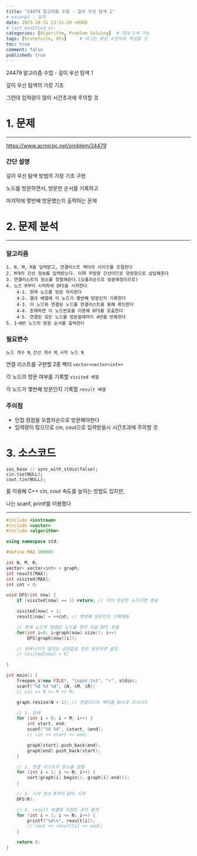 ```yaml
---
title: "24479 알고리즘 수업 - 깊이 우선 탐색 1"
# excerpt : 요약
date: 2023-10-31 23:52:29 +0900
# last_modified_at: 
categories: [Algorithm, Problem Solving]  # 최대 2개 가능
tags: [bruteforce, dfs]     # 태그는 항상 소문자로 작성할 것
toc: true
comment: false
published: true
---
```


24479 알고리즘 수업 - 깊이 우선 탐색 1

깊이 우선 탐색의 가장 기초 

그런데 입력량이 많아 시간초과에 주의할 것

# 1. 문제
---

https://www.acmicpc.net/problem/24479

### 간단 설명
깊이 우선 탐색 방법의 가장 기초 구현

노드를 방문하면서, 방문한 순서를 기록하고 

마지막에 몇번째 방문했는지 출력하는 문제

# 2. 문제 분석
---
### 알고리즘
```
1. N, M, R을 입력받고, 연결리스트 백터의 사이즈를 조절한다
2. M개의 간선 정보를 입력받는다. 이때 무방향 간선이므로 양방향으로 삽입해준다
3. 연결리스트의 원소를 정렬해준다.(오름차순으로 방문예정이므로)
4. 노드 R부터 시작하여 DFS을 시작한다
    4-1. 현재 노드를 방문 처리한다
    4-2. 결과 배열에 이 노드가 몇번째 방문인지 기록한다
    4-3. 이 노드와 연결된 노드를 연결리스트를 통해 확인한다
    4-4. 존재하면 이 노드번호를 이용해 DFS를 호출한다 
    4-5. 연결된 모든 노드를 방문할때까지 4번을 반복한다
5. 1~N번 노드의 방문 순서를 출력한다
```
### 필요변수
`노드 개수 N`, `간선 개수 M`, `시작 노드 N`

연결 리스트를 구현할 2중 벡터 `vector<vector<int>>`

각 노드의 방문 여부를 기록할 `visited 배열`

각 노드가 몇번째 방문인지 기록할 `result 배열`


### 주의점
- 인접 정점을 오름차순으로 방문해야한다
- 입력량이 많으므로 cin, cout으로 입력받을시 시간초과에 주의할 것

# 3. 소스코드

```
ios_base :: sync_with_stdio(false);
cin.tie(NULL);
cout.tie(NULL);
```
를 이용해 C++ cin, cout 속도를 높이는 방법도 있지만, 

나는 scanf, printf를 이용했다

---
```cpp
#include <iostream>
#include <vector>
#include <algorithm>

using namespace std;

#define MAX 100005

int N, M, R;
vector< vector<int> > graph;
int result[MAX];
int visited[MAX];
int cnt = 0;

void DFS(int now) {
	if (visited[now] == 1) return; // 이미 방문한 노드라면 종료

	visited[now] = 1;
	result[now] = ++cnt; // 몇번째 방문인지 기록해둠

	// 현재 노드와 연결된 노드를 찾아 다음 DFS 호출
	for(int i=0; i<graph[now].size(); i++)
		DFS(graph[now][i]);

	// 원복시키지 않아도 상관없음 한번 방문하면 끝임. 
	// visited[now] = 0;

}

int main() {
	freopen_s(new FILE*, "input.txt", "r", stdin);
	scanf("%d %d %d", &N, &M, &R);
	// cin >> N >> M >> R;

	graph.resize(N + 1); // 연결리스트 벡터를 N+1로 리사이즈

	// 1. 입력
	for (int i = 0; i < M; i++) {
		int start, end;
		scanf("%d %d", &start, &end);
		// cin >> start >> end;

		graph[start].push_back(end);
		graph[end].push_back(start);
	}

	// 2. 연결 리스트의 원소를 정렬
	for (int i = 1; i <= N; i++) {
		sort(graph[i].begin(), graph[i].end());
	}

	// 3. 시작 원소 R부터 DFS 시작
	DFS(R);

	// 4. result 배열에 저장된 숫자 출력
	for (int i = 1; i <= N; i++) {
		printf("%d\n", result[i]);
		// cout << result[i] << endl;
	}

	return 0;
}
```
